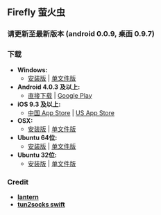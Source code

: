 ## Firefly 萤火虫

### 请更新至最新版本 (android 0.0.9, 桌面 0.9.7)

### 下载 
- **Windows:**            
  + [安装版](https://raw.githubusercontent.com/yonghuocho/xiazai/master/yhc.exe) | [单文件版](https://raw.githubusercontent.com/yinghuocho/xiazai/master/greenyhc.exe) 
- **Android 4.0.3 及以上:**
  + [直接下载](https://raw.githubusercontent.com/yinghuocho/xiazai/master/yhc.apk) | [Google Play](https://play.google.com/store/apps/details?id=org.gofirefly.android.vpn)
- **iOS 9.3 及以上:**
  + [中国 App Store](https://itunes.apple.com/cn/app/%E5%B0%BC%E9%A9%AC%E4%BB%A3%E7%90%86/id1260125306?mt=8) | [US App Store](https://itunes.apple.com/us/app/mudhorse-proxy/id1260125306)
- **OSX:**                
  + [安装版](https://raw.githubusercontent.com/yinghuocho/xiazai/master/yhc.dmg) | [单文件版](https://github.com/yinghuocho/download/blob/master/firefly_darwin_amd64?raw=true)
- **Ubuntu 64位:**  
  + [安装版](https://github.com/yinghuocho/download/blob/master/firefly_linux_amd64_install.deb?raw=true) | [单文件版](https://github.com/yinghuocho/download/blob/master/firefly_linux_amd64?raw=true)
- **Ubuntu 32位:**
  + [安装版](https://github.com/yinghuocho/download/blob/master/firefly_linux_386_install.deb?raw=true) | [单文件版](https://github.com/yinghuocho/download/blob/master/firefly_linux_386?raw=true)


### Credit
- [**lantern**](https://github.com/getlantern/lantern)
- [**tun2socks swift**](https://github.com/zhuhaow/tun2socks)
